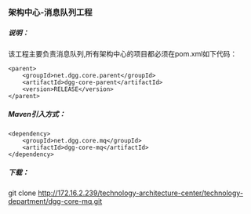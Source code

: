 ### 架构中心-消息队列工程
##### 说明：

该工程主要负责消息队列,所有架构中心的项目都必须在pom.xml如下代码：
```
<parent>
    <groupId>net.dgg.core.parent</groupId>
    <artifactId>dgg-core-parent</artifactId>
    <version>RELEASE</version>
</parent>
```

##### Maven引入方式：
```
<dependency>
	<groupId>net.dgg.core.mq</groupId>
    <artifactId>dgg-core-mq</artifactId>
</dependency>
```

##### 下载：

git clone http://172.16.2.239/technology-architecture-center/technology-department/dgg-core-mq.git